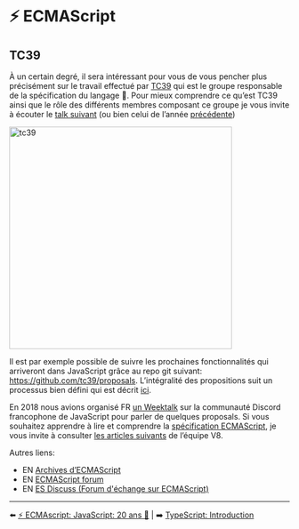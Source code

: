 # ⚡ ECMAScript

## TC39

À un certain degré, il sera intéressant pour vous de vous pencher plus précisément sur le travail effectué par [TC39](https://tc39.es/) qui est le groupe responsable de la spécification du langage 💖. Pour mieux comprendre ce qu’est TC39 ainsi que le rôle des différents membres composant ce groupe je vous invite à écouter le [talk suivant](https://www.youtube.com/watch?v=slA06pbTRi4&list=PL37ZVnwpeshHwJPVBqEnZild7QHWhdufu&index=13) (ou bien celui de l’année [précédente](https://www.youtube.com/watch?v=Hj5q8uyqGYc&list=PL37ZVnwpeshG2YXJkun_lyNTtM-Qb3MKa&index=8))

<img src="./../../../assets/ecmascript/tc39.png" alt="tc39" width="400"/>

Il est par exemple possible de suivre les prochaines fonctionnalités qui arriveront dans JavaScript grâce au repo git suivant: <https://github.com/tc39/proposals>. L’intégralité des propositions suit un processus bien défini qui est décrit [ici](https://tc39.es/process-document/).

En 2018 nous avions organisé FR [un Weektalk](https://www.youtube.com/watch?v=_onjCxViPu8) sur la communauté Discord francophone de JavaScript pour parler de quelques proposals. Si vous souhaitez apprendre à lire et comprendre la [spécification ECMAScript](https://www.ecma-international.org/publications/files/ECMA-ST/ECMA-262.pdf), je vous invite à consulter [les articles suivants](https://v8.dev/blog/tags/understanding-ecmascript) de l’équipe V8.

Autres liens:

- EN [Archives d’ECMAScript](https://www.ecma-international.org/ecmascript-development-archive/https://www.ecma-international.org/ecmascript-development-archive/)
- EN [ECMAScript forum](https://es.discourse.group/)
- EN [ES Discuss (Forum d'échange sur ECMAScript)](https://esdiscuss.org/)

---

⬅️ [⚡ ECMAscript: JavaScript: 20 ans 🎉](./3-javascript-20years.md) |
➡️ [TypeScript: Introduction](../4-typescript/introduction.md)
